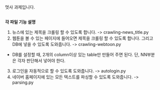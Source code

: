 멋사 과제입니다.
##
<strong>각 파일 기능 설명</strong>
1. 뉴스에 있는 제목을 크롤링 할 수 있도록 합니다. -> crawling-news_title.py
2. 웹툰을 볼 수 있는 페이지에 들어오면 제목을 크롤링 할 수 있도록 합니다. 그리고 DB에 넣을 수 있도록 도와줍니다. -> crawling-webtoon.py
  * DB를 설정할 때, 2개의 column이상 있는 table만 만들어 주면 된다. 단, NN부분은 각자 판단해서 넣어야 한다.
3. 로그인을 자동적으로 할 수 있도록 도와줍니다. -> autologin.py
4. 네이버 홈페이지에 있는 모든 텍스트를 파싱할 수 있도록 도와줍니다. -> parsing.py
